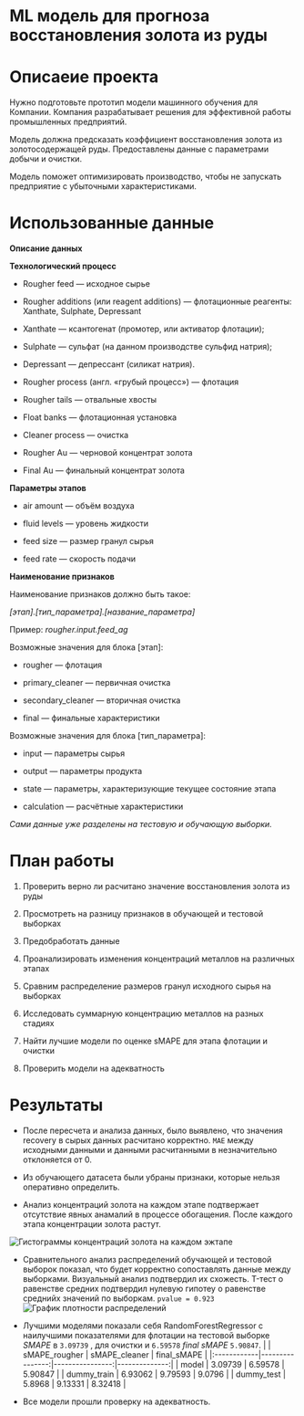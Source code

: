  # ML модель для прогноза восстановления золота из руды
 
 # Описаеие проекта
Нужно подготовьте прототип модели машинного обучения для Компании. Компания разрабатывает решения для эффективной работы промышленных предприятий.

Модель должна предсказать коэффициент восстановления золота из золотосодержащей руды. Предоставлены данные с параметрами добычи и очистки.

Модель поможет оптимизировать производство, чтобы не запускать предприятие с убыточными характеристиками.

 # Использованные данные
 **Описание данных**

**Технологический процесс**

- Rougher feed — исходное сырье

- Rougher additions (или reagent additions) — флотационные реагенты: Xanthate, Sulphate, Depressant

- Xanthate — ксантогенат (промотер, или активатор флотации);

- Sulphate — сульфат (на данном производстве сульфид натрия);

- Depressant — депрессант (силикат натрия).

- Rougher process (англ. «грубый процесс») — флотация

- Rougher tails — отвальные хвосты

- Float banks — флотационная установка

- Cleaner process — очистка

- Rougher Au — черновой концентрат золота

- Final Au — финальный концентрат золота

**Параметры этапов**

- air amount — объём воздуха

- fluid levels — уровень жидкости

- feed size — размер гранул сырья

- feed rate — скорость подачи

**Наименование признаков**

Наименование признаков должно быть такое:

*[этап].[тип_параметра].[название_параметра]*

Пример: *rougher.input.feed_ag*

Возможные значения для блока [этап]:

- rougher — флотация

- primary_cleaner — первичная очистка

- secondary_cleaner — вторичная очистка

- final — финальные характеристики

Возможные значения для блока [тип_параметра]:

- input — параметры сырья

- output — параметры продукта

- state — параметры, характеризующие текущее состояние этапа

- calculation — расчётные характеристики

*Сами данные уже разделены на тестовую и обучающую выборки.*

# План работы

1) Проверить верно ли расчитано значение восстановления золота из руды

2) Просмотреть на разницу признаков в обучающей и тестовой выборках

3) Предобработать данные

4) Проанализировать изменения концентраций металлов на различных этапах

5) Сравним распределение размеров гранул исходного сырья на выборках

6) Исследовать суммарную концентрацию металлов на разных стадиях

7) Найти лучшие модели по оценке sMAPE для этапа флотации и очистки

8) Проверить модели на адекватность

 # Результаты
 
 - После пересчета и анализа данных, было выявлено, что значения recovery в сырых данных расчитано корректно.
 `MAE` между исходными данными и данными расчитанными в незначительно отклоняется от 0.
 
 - Из обучающего датасета были убраны признаки, которые нельзя оперативно определить.  
 
 - Анализ концентраций золота на каждом этапе подтвержает отсутствие явных анамалий в процессе обогащения. После каждого этапа концентрации золота растут.
 
 ![Гистограммы концентраций золота на каждом эжтапе](https://github.com/BoboBraine/projects/assets/106814489/a958616e-0b3b-4f54-8982-c9ad0750262c)
 
 - Сравнительного анализ распределений обучающей и тестовой выборок показал, что будет корректно сопоставлять данные между выборками. Визуальный анализ подтвердил их схожесть. T-тест о равенстве средних подтвердил нулевую гипотеу о равенстве среднийх значений по выборкам. `pvalue = 0.923`
![График плотности распределений](https://github.com/BoboBraine/projects/assets/106814489/bd98857e-ce1a-49f7-b1bb-b3f16ff686be)
 
 - Лучшими моделями показали себя RandomForestRegressor с наилучшими показателями для флотации на тестовой выборке *SMAPE* в `3.09739` , для очистки и `6.59578`  *final sMAPE* `5.90847`.
|             |   sMAPE_rougher |   sMAPE_cleaner |   final_sMAPE |
|:------------|----------------:|----------------:|--------------:|
| model       |         3.09739 |         6.59578 |       5.90847 |
| dummy_train |         6.93062 |         9.79593 |       9.0796  |
| dummy_test  |         5.8968  |         9.13331 |       8.32418 |
 
 - Все модели прошли проверку на адекватность.
